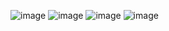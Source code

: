 ![image](https://github.com/user-attachments/assets/ee3bafbc-0de1-41da-9b43-4e6b42c86335)
![image](https://github.com/user-attachments/assets/eb77f33b-f8f0-4769-b44b-64f320d626f6)
![image](https://github.com/user-attachments/assets/f645a8dc-0fb0-40d5-bb6f-7087002d1da9)
![image](https://github.com/user-attachments/assets/1698d255-96f9-45dd-8d31-a202830805d6)

